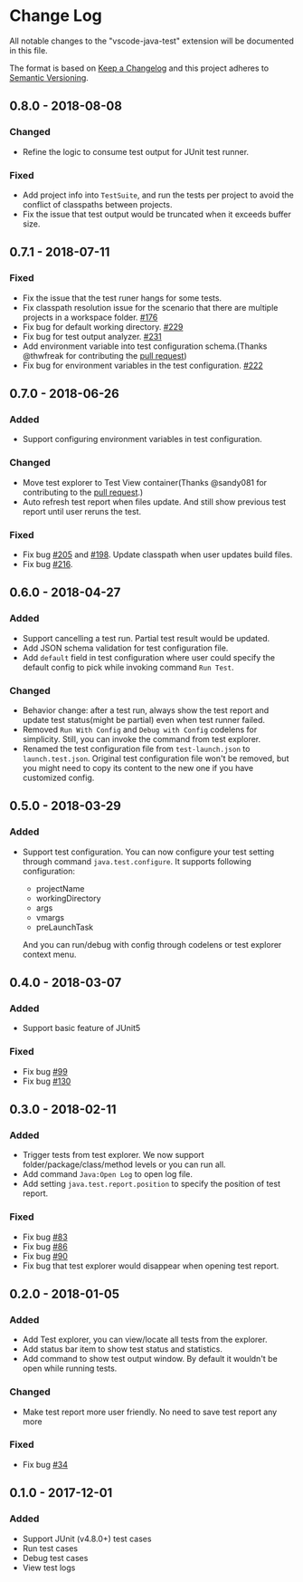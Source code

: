# Change Log
All notable changes to the "vscode-java-test" extension will be documented in this file.

The format is based on [Keep a Changelog](http://keepachangelog.com/en/1.0.0/)
and this project adheres to [Semantic Versioning](http://semver.org/spec/v2.0.0.html).

## 0.8.0 - 2018-08-08

### Changed
- Refine the logic to consume test output for JUnit test runner.

### Fixed
- Add project info into `TestSuite`, and run the tests per project to avoid the conflict of classpaths between projects.
- Fix the issue that test output would be truncated when it exceeds buffer size.

## 0.7.1 - 2018-07-11

### Fixed
- Fix the issue that the test runer hangs for some tests.
- Fix classpath resolution issue for the scenario that there are multiple projects in a workspace folder. [#176](https://github.com/Microsoft/vscode-java-test/issues/176)
- Fix bug for default working directory. [#229](https://github.com/Microsoft/vscode-java-test/issues/229)
- Fix bug for test output analyzer. [#231](https://github.com/Microsoft/vscode-java-test/issues/231)
- Add environment variable into test configuration schema.(Thanks @thwfreak for contributing the [pull request](https://github.com/Microsoft/vscode-java-test/pull/225))
- Fix bug for environment variables in the test configuration. [#222](https://github.com/Microsoft/vscode-java-test/issues/222)

## 0.7.0 - 2018-06-26

### Added
- Support configuring environment variables in test configuration.

### Changed
- Move test explorer to Test View container(Thanks @sandy081 for contributing to the [pull request](https://github.com/Microsoft/vscode-java-test/commit/79e0c376a0f25aef520ee3cd877d368ee677d34c).)
- Auto refresh test report when files update. And still show previous test report until user reruns the test.

### Fixed
- Fix bug [#205](https://github.com/Microsoft/vscode-java-test/issues/205) and [#198](https://github.com/Microsoft/vscode-java-test/issues/198). Update classpath when user updates build files.
- Fix bug [#216](https://github.com/Microsoft/vscode-java-test/issues/216).

## 0.6.0 - 2018-04-27

### Added
- Support cancelling a test run. Partial test result would be updated.
- Add JSON schema validation for test configuration file.
- Add `default` field in test configuration where user could specify the default config to pick while invoking command `Run Test`.

### Changed
- Behavior change: after a test run, always show the test report and update test status(might be partial) even when test runner failed.
- Removed `Run With Config` and `Debug with Config` codelens for simplicity. Still, you can invoke the command from test explorer.
- Renamed the test configuration file from `test-launch.json` to `launch.test.json`. Original test configuration file won't be removed, but you might need to copy its content to the new one if you have customized config.

## 0.5.0 - 2018-03-29

### Added
- Support test configuration. You can now configure your test setting through command `java.test.configure`. It supports following configuration:
  * projectName
  * workingDirectory
  * args
  * vmargs
  * preLaunchTask

  And you can run/debug with config through codelens or test explorer context menu.

## 0.4.0 - 2018-03-07

### Added
- Support basic feature of JUnit5

### Fixed
- Fix bug [#99](https://github.com/Microsoft/vscode-java-test/issues/99)
- Fix bug [#130](https://github.com/Microsoft/vscode-java-test/issues/130)

## 0.3.0 - 2018-02-11

### Added
- Trigger tests from test explorer. We now support folder/package/class/method levels or you can run all.
- Add command `Java:Open Log` to open log file.
- Add setting `java.test.report.position` to specify the position of test report.

### Fixed
- Fix bug [#83](https://github.com/Microsoft/vscode-java-test/issues/83)
- Fix bug [#86](https://github.com/Microsoft/vscode-java-test/issues/86)
- Fix bug [#90](https://github.com/Microsoft/vscode-java-test/issues/90)
- Fix bug that test explorer would disappear when opening test report.

## 0.2.0 - 2018-01-05

### Added
- Add Test explorer, you can view/locate all tests from the explorer.
- Add status bar item to show test status and statistics.
- Add command to show test output window. By default it wouldn't be open while running tests.

### Changed
- Make test report more user friendly. No need to save test report any more

### Fixed
- Fix bug [#34](https://github.com/Microsoft/vscode-java-test/issues/34)

## 0.1.0 - 2017-12-01
### Added
- Support JUnit (v4.8.0+) test cases
- Run test cases
- Debug test cases
- View test logs
